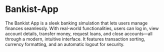 # Bankist-App
The Bankist App is a sleek banking simulation that lets users manage finances seamlessly. With real-world functionalities, users can log in, view account details, transfer money, request loans, and close accounts—all through a modern, intuitive interface. It features transaction sorting, currency formatting, and an automatic logout for security.
